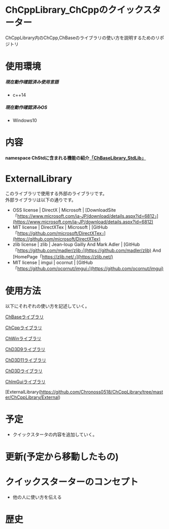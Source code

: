 
# ChCppLibrary_ChCppのクイックスターター

ChCppLibrary内のChCpp,ChBaseのライブラリの使い方を説明するためのリポジトリ

# 使用環境

##### 現在動作確認済み使用言語

- c++14

##### 現在動作確認済みOS

- Windows10

# 内容

#### namespace ChStdに含まれる機能の紹介[「ChBaseLibrary_StdLib」](https://github.com/Chronoss0518/ChLibrary_Cpp_QuickStarter_Windows/tree/master/ChBaseLibrary_StdLib)


# ExternalLibrary
このライブラリで使用する外部のライブラリです。<br>
外部ライブラリは以下の通りです。

- OSS license | DirectX | Microsoft | [DownloadSite「https://www.microsoft.com/ja-JP/download/details.aspx?id=6812」](https://www.microsoft.com/ja-JP/download/details.aspx?id=6812)
- MIT license | DirectXTex | Microsoft | [GitHub「https://github.com/microsoft/DirectXTex」](https://github.com/microsoft/DirectXTex)
- zlib license | zlib | Jean-loup Gailly And Mark Adler | [GitHub「https://github.com/madler/zlib」](https://github.com/madler/zlib) And [HomePage「https://zlib.net/」](https://zlib.net/)
- MIT license | imgui | ocornut | [GitHub「https://github.com/ocornut/imgui」](https://github.com/ocornut/imgui)


# 使用方法

以下にそれぞれの使い方を記述していく。

[ChBaseライブラリ](https://github.com/Chronoss0518/GameLibrary/tree/master/ChWinLibrary/BasePack)

[ChCppライブラリ](https://github.com/Chronoss0518/GameLibrary/tree/master/ChWinLibrary/CPP)

[ChWinライブラリ](https://github.com/Chronoss0518/GameLibrary/tree/master/ChWinLibrary/WindowsObject)

[ChD3D9ライブラリ](https://github.com/Chronoss0518/GameLibrary/tree/master/ChWinLibrary/Direct3D9)

[ChD3D11ライブラリ](https://github.com/Chronoss0518/GameLibrary/tree/master/ChWinLibrary/Direct3D11)

[ChD3Dライブラリ](https://github.com/Chronoss0518/GameLibrary/tree/master/ChWinLibrary/Direct3DObject)

[ChImGuiライブラリ](https://github.com/Chronoss0518/GameLibrary/tree/master/ChWinLibrary/ImGUIAPI)

[ExternalLibrary(https://github.com/Chronoss0518/ChCppLibrary/tree/master/ChCppLibrary/External)

# 予定

- クイックスタータの内容を追加していく。

# 更新(予定から移動したもの)


# クイックスターターのコンセプト

- 他の人に使い方を伝える

# 歴史

